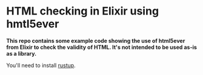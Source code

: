 # HTML checking in Elixir using hmtl5ever

**This repo contains some example code showing the use of html5ever from Elixir to
check the validity of HTML. It's not intended to be used as-is as a library.**

You'll need to install [rustup](https://rustup.rs/).
